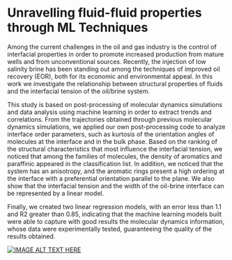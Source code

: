 # Unravelling fluid-fluid properties through ML Techniques

Among the current challenges in the oil and gas industry is the control of interfacial properties in order to promote increased production from mature wells and from unconventional sources. Recently, the injection of low salinity brine has been standing out among the techniques of improved oil recovery (EOR), both for its economic and environmental appeal. In this work we investigate the relationship between structural properties of fluids and the interfacial tension of the oil/brine system. 

This study is based on post-processing of molecular dynamics simulations and data analysis using machine learning in order to extract trends and correlations. From the trajectories obtained through previous molecular dynamics simulations, we applied our own post-processing code to analyze interface order parameters, such as kurtosis of the orientation angles of molecules at the interface and in the bulk phase. Based on the ranking of the structural characteristics that most influence the interfacial tension, we noticed that among the families of molecules, the density of aromatics and paraffinic appeared in the classification list. In addition, we noticed that the system has an anisotropy, and the aromatic rings present a high ordering at the interface with a preferential orientation parallel to the plane. We also show that the interfacial tension and the width of the oil-brine interface can be represented by a linear model. 

Finally, we created two linear regression models, with an error less than 1.1 and R2 greater than 0.85, indicating that the machine learning models built were able to capture with good results the molecular dynamics information, whose data were experimentally tested, guaranteeing the quality of the results obtained.


[![IMAGE ALT TEXT HERE](https://img.youtube.com/vi/YOUTUBE_VIDEO_ID_HERE/0.jpg)](https://www.youtube.com/watch?v=pyStGPaQumE)
